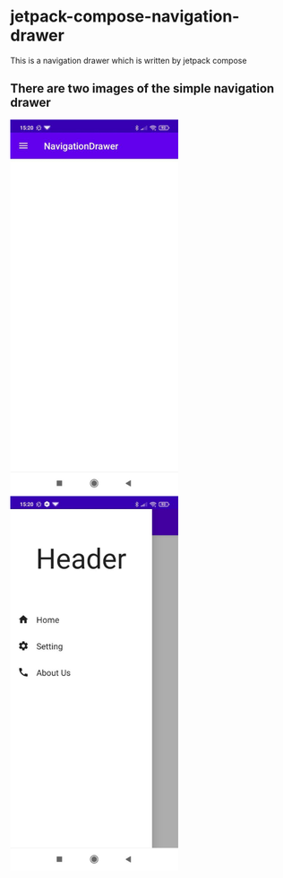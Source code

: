 # jetpack-compose-navigation-drawer
This is a navigation drawer which is written by jetpack compose

## There are two images of the simple navigation drawer


<p float="center">
  <img src="/images/app01.jpg" width="300" />
  <img src="/images/app02.jpg" width="300" /> 
</p>
